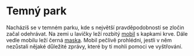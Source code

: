 # Temný park

Nacházíš se v temném parku, kde s největší pravděpodobností se zločin začal odehrávat. Na zemi u lavičky 
leží rozbitý [mobil](?stuff=phone) s kapkami krve. Dále vedle mobilu leží černá [maska](?stuff=mask).
Mobil pečlivě prohlédni, jestli v něm nezůstali nějaké důležité zprávy, které by ti mohli pomoci ve
vyštřování.
